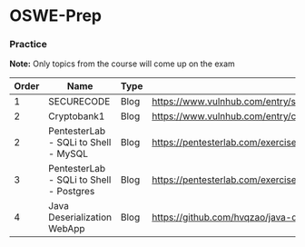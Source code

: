 # OSWE-Prep


### Practice 

**Note:** Only topics from the course will come up on the exam

| Order | Name | Type | Link |
|--- | ----- | ----- | --- |
| 1 | SECURECODE | Blog | https://www.vulnhub.com/entry/securecode-1,651/ |
| 2 | Cryptobank1 | Blog | https://www.vulnhub.com/entry/cryptobank-1,467/ |
| 2 | PentesterLab - SQLi to Shell - MySQL | Blog | https://pentesterlab.com/exercises/from_sqli_to_shell/course |
| 3 | PentesterLab - SQLi to Shell - Postgres | Blog | https://pentesterlab.com/exercises/from_sqli_to_shell_pg_edition/course |
| 4 | Java Deserialization WebApp | Blog | https://github.com/hvqzao/java-deserialize-webapp |






